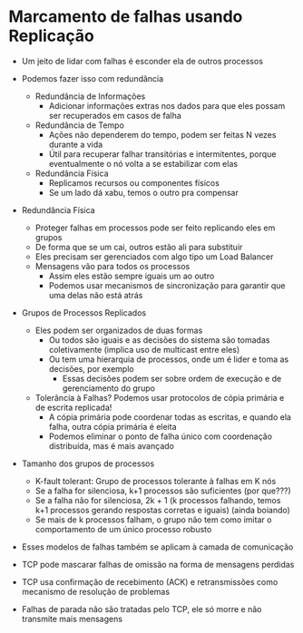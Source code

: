 # Marcamento de falhas usando Replicação 

- Um jeito de lidar com falhas é esconder ela de outros processos
- Podemos fazer isso com redundância
	- Redundância de Informações
		- Adicionar informações extras nos dados para que eles possam ser recuperados em casos de falha
	- Redundância de Tempo
		- Ações não dependerem do tempo, podem ser feitas N vezes durante a vida 
		- Útil para recuperar falhar transitórias e intermitentes, porque eventualmente o nó volta a se estabilizar com elas
	- Redundância Física
		- Replicamos recursos ou componentes físicos
		- Se um lado dá xabu, temos o outro pra compensar

- Redundância Física
	- Proteger falhas em processos pode ser feito replicando eles em grupos
	- De forma que se um cai, outros estão ali para substituir
	- Eles precisam ser gerenciados com algo tipo um Load Balancer
	- Mensagens vão para todos os processos
		-	Assim eles estão sempre iguais um ao outro
		- Podemos usar mecanismos de sincronização para garantir que uma delas não está atrás

- Grupos de Processos Replicados 
	- Eles podem ser organizados de duas formas
		- Ou todos são iguais e as decisões do sistema são tomadas coletivamente (implica uso de multicast entre eles)
		- Ou tem uma hierarquia de processos, onde um é lider e toma as decisões, por exemplo
			- Essas decisões podem ser sobre ordem de execução e de gerenciamento do grupo
	- Tolerância à Falhas? Podemos usar protocolos de cópia primária e de escrita replicada!
		- A cópia primária pode coordenar todas as escritas, e quando ela falha, outra cópia primária é eleita
		- Podemos eliminar o ponto de falha único com coordenação distribuída, mas é mais avançado

- Tamanho dos grupos de processos 
	- K-fault tolerant: Grupo de processos tolerante à falhas em K nós
	- Se a falha for silenciosa, k+1 processos são suficientes (por que???)
	- Se a falha não for silenciosa, 2k + 1 (k processos falhando, temos k+1 processos gerando respostas corretas e iguais) (ainda boiando)
	- Se mais de k processos falham, o grupo não tem como imitar o comportamento de um único processo robusto

- Esses modelos de falhas também se aplicam à camada de comunicação
- TCP pode mascarar falhas de omissão na forma de mensagens perdidas
- TCP usa confirmação de recebimento (ACK) e retransmissões como mecanismo de resolução de problemas
- Falhas de parada não são tratadas pelo TCP, ele só morre e não transmite mais mensagens
